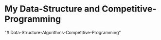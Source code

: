 # My Data-Structure and Competitive-Programming
"# Data-Structure-Algorithms-Competitive-Programming" 
